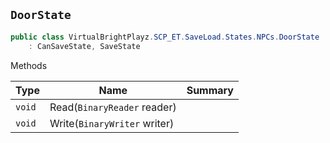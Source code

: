 ## `DoorState`

```csharp
public class VirtualBrightPlayz.SCP_ET.SaveLoad.States.NPCs.DoorState
    : CanSaveState, SaveState

```

Methods

| Type | Name | Summary | 
| --- | --- | --- | 
| `void` | Read(`BinaryReader` reader) |  | 
| `void` | Write(`BinaryWriter` writer) |  | 


